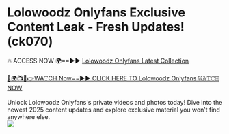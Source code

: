 # Lolowoodz Onlyfans Exclusive Content Leak - Fresh Updates! (ck070)

🔥 ACCESS NOW 🌍==►► <a href="https://tinyurl.com/kvy9nzfs" rel="nofollow">Lolowoodz Onlyfans Latest Collection</a>
<br><br>
[🔴🌍📺📱👉WA𝚃CH Now==►► CLICK HERE TO Lolowoodz Onlyfans 𝚆𝙰𝚃𝙲𝙷 NOW](https://tinyurl.com/kvy9nzfs)
<br><br>
Unlock Lolowoodz Onlyfans's private videos and photos today! Dive into the newest 2025 content updates and explore exclusive material you won’t find anywhere else.
<br>
<a href="https://tinyurl.com/kvy9nzfs" rel="nofollow" data-target="animated-image.originalLink"><img src="https://camo.githubusercontent.com/8a4f000d20f83aca3bf7ec5f350d767afa0574a8a352519fd8cfa583a6f93a33/68747470733a2f2f692e696d6775722e636f6d2f644a486b345a712e676966" data-canonical-src="https://i.imgur.com/dJHk4Zq.gif" style="max-width: 100%; display: inline-block;" data-target="animated-image.originalImage"></a>
<br>
